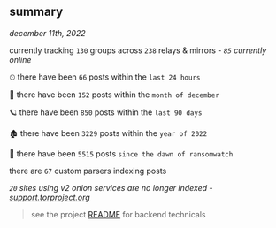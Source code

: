 
## summary
_december 11th, 2022_

currently tracking `130` groups across `238` relays & mirrors - _`85` currently online_

⏲ there have been `66` posts within the `last 24 hours`

🦈 there have been `152` posts within the `month of december`

🪐 there have been `850` posts within the `last 90 days`

🏚 there have been `3229` posts within the `year of 2022`

🦕 there have been `5515` posts `since the dawn of ransomwatch`

there are `67` custom parsers indexing posts

_`20` sites using v2 onion services are no longer indexed - [support.torproject.org](https://support.torproject.org/onionservices/v2-deprecation/)_

> see the project [README](https://github.com/joshhighet/ransomwatch#ransomwatch--) for backend technicals
